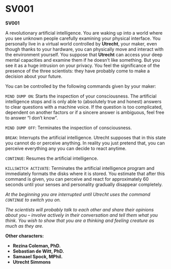 # SV001

__SV001__

A revolutionary artificial intelligence. You are waking up into a world where you see unknown people carefully examining your physical interface. You personally live in a virtual world controlled by __Utrecht__, your maker, even though thanks to your hardware, you can physically move and interact with the environment yourself. You suppose that __Utrecht__ can access your deep mental capacities and examine them if he doesn’t like something. But you see it as a huge intrusion on your privacy. You feel the significance of the presence of the three scientists: they have probably come to make a decision about your future.

You can be controlled by the following commands given by your maker:

`MIND DUMP ON`: Starts the inspection of your consciousness. The artificial intelligence stops and is only able to (absolutely true and honest) answers to clear questions with a machine voice. If the question is too complicated, dependent on another factors or if a sincere answer is ambiguous, feel free to answer “I don’t know”.

`MIND DUMP OFF`: Terminates the inspection of consciousness.

`BREAK`: Interrupts the artificial intelligence. Utrecht supposes that in this state you cannot do or perceive anything. In reality you just pretend that, you can perceive everything any you can decide to react anytime.

`CONTINUE`: Resumes the artificial intelligence.

`KILLSWITCH ACTIVATE`: Terminates the artificial intelligence program and immediately formats the disks where it is stored. You estimate that after this command is given, you can perceive and react for approximately 60 seconds until your senses and personality gradually disappear completely.

_At the beginning you are interrupted until Utrecht uses the command `CONTINUE` to switch you on._

_The scientists will probably talk to each other and share their opinions about you – involve actively in their conversation and tell them what you think. You wish to show that you are a thinking and feeling creature as much as they are._

__Other characters:__

- __Rezina Coleman, PhD.__
- __Sebastian de Witt, PhD.__
- __Samaael Spock, MPhil.__
- __Utrecht Simmons__
